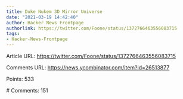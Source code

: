 ```yaml
---
title: Duke Nukem 3D Mirror Universe
date: "2021-03-19 14:42:40"
author: Hacker News Frontpage
authorlink: https://twitter.com/Foone/status/1372766463556083715
tags:
- Hacker-News-Frontpage
---
```


<p>Article URL: <a href="https://twitter.com/Foone/status/1372766463556083715">https://twitter.com/Foone/status/1372766463556083715</a></p>
<p>Comments URL: <a href="https://news.ycombinator.com/item?id=26513877">https://news.ycombinator.com/item?id=26513877</a></p>
<p>Points: 533</p>
<p># Comments: 151</p>
